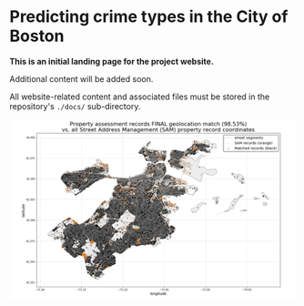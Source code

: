 # Predicting crime types in the City of Boston

**This is an initial landing page for the project website.**

Additional content will be added soon.

All website-related content and associated files must be stored in the repository's `./docs/` sub-directory.

![boston-property-match](../figures/property/match-FINAL.png)